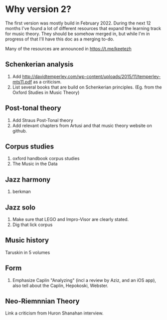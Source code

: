 Why version 2?
===

The first version was mostly build in February 2022. During the next 12 months I've found a lot of different resources that expand 
the learning track for music theory. They should be somehow merged in, but while I'm in progress of that I'll have this doc as a merging to-do.

Many of the resources are announced in https://t.me/keetezh

Schenkerian analysis
---

1. Add http://davidtemperley.com/wp-content/uploads/2015/11/temperley-mts11.pdf as a criticism.
2. List several books that are build on Schenkerian principles. (Eg. from the Oxford Studies in Music Theory)

Post-tonal theory
---

1. Add Straus Post-Tonal theory
2. Add relevant chapters from Artusi and that music theory website on github.


Corpus studies
---

1. oxford handbook corpus studies
2. The Music in the Data

Jazz harmony
---

1. berkman

Jazz solo
---

1. Make sure that LEGO and Impro-Visor are clearly stated.
2. Dig that lick corpus

Music history
---

Taruskin in 5 volumes

Form
---

1. Emphasize Caplin "Analyzing" (incl a review by Aziz, and an iOS app), also tell about the Caplin, Hepokoski, Webster.

Neo-Riemnnian Theory
---

Link a criticism from Huron Shanahan interview.
